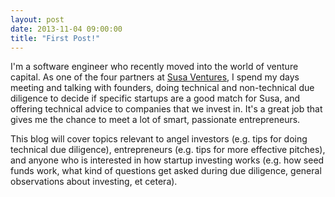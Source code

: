 ```yaml
---
layout: post
date: 2013-11-04 09:00:00
title: "First Post!"
---
```


I'm a software engineer who recently moved into the world of venture capital. As one of the four partners at <a href="http://www.susaventures.com/" target="_blank">Susa Ventures</a>, I spend my days meeting and talking with founders, doing technical and non-technical due diligence to decide if specific startups are a good match for Susa, and offering technical advice to companies that we invest in. It's a great job that gives me the chance to meet a lot of smart, passionate entrepreneurs.

This blog will cover topics relevant to angel investors (e.g. tips for doing technical due diligence), entrepreneurs (e.g. tips for more effective pitches), and anyone who is interested in how startup investing works (e.g. how seed funds work, what kind of questions get asked during due diligence, general observations about investing, et cetera).
